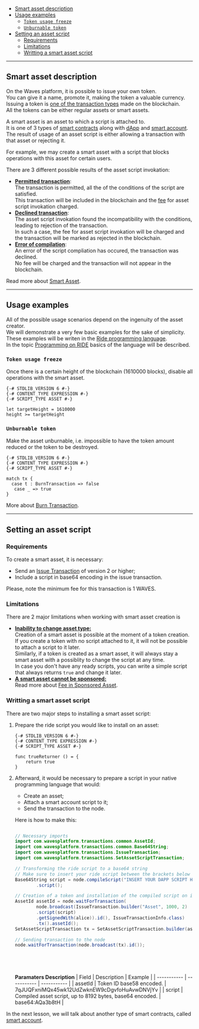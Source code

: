 - [Smart asset description](#smart-asset-description)
- [Usage examples](#usage-examples)
  - [`Token usage freeze`](#token-usage-freeze)
  - [`Unburnable token`](#unburnable-token)
- [Setting an asset script](#setting-an-asset-script)
  - [Requirements](#requirements)
  - [Limitations](#limitations)
  - [Writting a smart asset script](#writting-a-smart-asset-script)

--- 

## Smart asset description ##

On the Waves platform, it is possible to issue your own token.  
You can give it a name, promote it, making the token a valuable currency.  
Issuing a token is [one of the transaction types](#referencetotokenizationblockchainchapter) made on the blockchain.  
All the tokens can be either regular assets or smart assets.  

A smart asset is an asset to which a script is attached to.  
It is one of 3 types of [smart contracts](https://docs.waves.tech/en/building-apps/smart-contracts/waves-smart-contracts-overview) along with [dApp]() and [smart account]().  
The result of usage of an asset script is either allowing a transaction with that asset or rejecting it.  

For example, we may create a smart asset with a script that blocks operations with this asset for certain users.  

There are 3 different possible results of the asset script invokation:

- **<u>Permitted transaction</u>**:  
  The transaction is permitted, all the of the conditions of the script are satisfied.  
  This transaction will be included in the blockchain and the [fee](https://docs.waves.tech/en/building-apps/smart-contracts/what-is-smart-asset#smart-asset-fees) for asset script invokation charged.
- **<u>Declined transaction</u>**:  
  The asset script invokation found the incompatibility with the conditions, leading to rejection of the transaction.  
  In such a case, the fee for asset script invokation will be charged and the transaction will be marked as rejected in the blockchain.
- **<u>Error of compilation</u>**:  
  An error of the script compliation has occured, the transaction was declined.  
  No fee will be charged and the transaction will not appear in the blockchain.  

Read more about [Smart Asset](https://docs.waves.tech/en/building-apps/smart-contracts/what-is-smart-asset).

---

## Usage examples ##

All of the possible usage scenarios depend on the ingenuity of the asset creator.  
We will demonstrate a very few basic examples for the sake of simplicity.  
These examples will be writen in the [Ride programming language](https://docs.waves.tech/en/ride/).  
In the topic [Programming on RIDE]() basics of the language will be described.  

### `Token usage freeze` ###

Once there is a certain height of the blockchain (1610000 blocks), disable all operations with the smart asset. 

```ride
{-# STDLIB_VERSION 6 #-}
{-# CONTENT_TYPE EXPRESSION #-}
{-# SCRIPT_TYPE ASSET #-}

let targetHeight = 1610000
height >= targetHeight
```

### `Unburnable token` ###

Make the asset unburnable, i.e. impossible to have the token amount reduced or the token to be destroyed.  

```ride
{-# STDLIB_VERSION 6 #-}
{-# CONTENT_TYPE EXPRESSION #-}
{-# SCRIPT_TYPE ASSET #-}

match tx {
  case t : BurnTransaction => false
   case _ => true
}
```

More about [Burn Transaction](https://docs.waves.tech/en/blockchain/transaction-type/burn-transaction).  

---

## Setting an asset script ##

### Requirements ###
To create a smart asset, it is necessary:

- Send an [Issue Transaction](https://docs.waves.tech/en/blockchain/transaction-type/issue-transaction) of version 2 or higher;
- Include a script in base64 encoding in the issue transaction.

Please, note the minimum fee for this transaction is 1 WAVES.  

### Limitations ###
There are 2 major limitations when working with smart asset creation is

- **<u>Inability to change asset type:</u>**  
  Creation of a smart asset is possible at the moment of a token creation.  
  If you create a token with no script attached to it, it will not be possible to attach a script to it later.  
  Similarly, if a token is created as a smart asset, it will always stay a smart asset with a possiblity to change the script at any time.  
  In case you don't have any ready scripts, you can write a simple script that always returns `true` and change it later.   
- **<u>A smart asset cannot be sponsored:</u>**  
  Read more about [Fee in Sponsored Asset](https://docs.waves.tech/en/blockchain/transaction/transaction-fee#fee-in-sponsored-asset).


### Writting a smart asset script ###

There are two major steps to installing a smart asset script:
1. Prepare the ride script you would like to install on an asset:
    ```ride
    {-# STDLIB_VERSION 6 #-}
    {-# CONTENT_TYPE EXPRESSION #-}
    {-# SCRIPT_TYPE ASSET #-}

    func trueReturner () = {
        return true
    }
    ```
2. Afterward, it would be necessary to prepare a script in your native programming language that would:  

    - Create an asset;
    - Attach a smart account script to it;
    - Send the transaction to the node.

    Here is how to make this:  
    ```js
    ```
    ```Java
    // Necessary imports
    import com.wavesplatform.transactions.common.AssetId;
    import com.wavesplatform.transactions.common.Base64String;
    import com.wavesplatform.transactions.IssueTransaction;
    import com.wavesplatform.transactions.SetAssetScriptTransaction;

    // Transforming the ride script to a base64 string
    // Make sure to insert your ride script between the brackets below
    Base64String script = node.compileScript("INSERT YOUR DAPP SCRIPT HERE")
            .script();

    // Creation of a token and installation of the compiled script on it
    AssetId assetId = node.waitForTransaction(
            node.broadcast(IssueTransaction.builder("Asset", 1000, 2)
            .script(script)
            .getSignedWith(alice)).id(), IssueTransactionInfo.class)
            .tx().assetId();
    SetAssetScriptTransaction tx = SetAssetScriptTransaction.builder(assetId, script).getSignedWith(alice);

    // Sending transaction to the node
    node.waitForTransaction(node.broadcast(tx).id());
    ```
    ```php
    ```
    ```csharp
    ```
    ```go
    ```
    ```python
    ```

    **Paramaters Description**
    | Field | Description | Example |
    | ----------- | ----------- | ----------- |
    | assetId | Token ID base58 encoded. | 7qJUQFxniMQx45wk12UdZwknEW9cDgvfoHuAvwDNVjYv |
    | script | Compiled asset script, up to 8192 bytes, base64 encoded. | base64:AQa3b8tH |


  


In the next lesson, we will talk about another type of smart contracts, called [smart account]().
